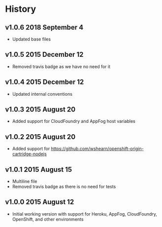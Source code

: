# History

## v1.0.6 2018 September 4
- Updated base files

## v1.0.5 2015 December 12
- Removed travis badge as we have no need for it

## v1.0.4 2015 December 12
- Updated internal conventions

## v1.0.3 2015 August 20
- Added support for CloudFoundry and AppFog host variables

## v1.0.2 2015 August 20
- Added support for https://github.com/wshearn/openshift-origin-cartridge-nodejs

## v1.0.1 2015 August 15
- Multiline file
- Removed travis badge as there is no need for tests

## v1.0.0 2015 August 12
- Initial working version with support for Heroku, AppFog, CloudFoundry, OpenShift, and other environments
